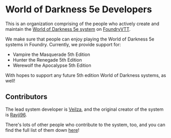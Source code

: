 # World of Darkness 5e Developers

This is an organization comprising of the people who actively create and maintain the [World of Darkness 5e system](https://foundryvtt.com/packages/vtm5e/) on [FoundryVTT](https://foundryvtt.com/).

We make sure that people can enjoy playing the World of Darkness 5e systems in Foundry. Currently, we provide support for:
* Vampire the Masquerade 5th Edition
* Hunter the Renegade 5th Edition
* Werewolf the Apocalypse 5th Edition

With hopes to support any future 5th edition World of Darkness systems, as well!

## Contributors

The lead system developer is [Veilza](https://github.com/Veilza), and the original creator of the system is [Rayji96](https://github.com/Rayji96).

There's lots of other people who contribute to the system, too, and you can find the full list of them down [here](./contributors)!
